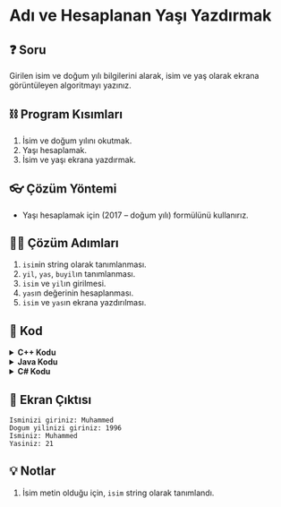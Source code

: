 # Adı ve Hesaplanan Yaşı Yazdırmak

## ❓ Soru
Girilen isim ve doğum yılı bilgilerini alarak, isim ve yaş olarak ekrana görüntüleyen algoritmayı yazınız.

## ⛓ Program Kısımları
1. İsim ve doğum yılını okutmak.
2. Yaşı hesaplamak.
3. İsim ve yaşı ekrana yazdırmak.

## 👓 Çözüm Yöntemi 
* Yaşı hesaplamak için (2017 – doğum yılı) formülünü kullanırız.

## 👩‍🔧 Çözüm Adımları
1. `isim`in string olarak tanımlanması.
2. `yil`, `yas`, `buyil`ın tanımlanması.
3. `isim` ve `yil`ın girilmesi.
4. `yas`ın değerinin hesaplanması.
5. `isim` ve `yas`ın ekrana yazdırılması.

## 🤖 Kod


[//]: ------------------------------------------------------------------------------
<!-- ----------------------------- C++ Kodu ----------------------------------- -->
[//]: ------------------------------------------------------------------------------

<details>
<summary><b>C++ Kodu</b></summary>

```cpp
#include <iostream>
#include <string>

using namespace std;
int main()
{
    // “isim”in string olarak tanımlanması
    string isim;
    // “yil”, “yas”, “buyil”ın tanımlanması
    int yil, yas, buyil = 2017; 
    // “isim” ve “yil”ın girilmesi
    cout << "Isminizi giriniz: ";
    cin >> isim;
    cout << "Dogum yilinizi giriniz: ";
    cin >> yil;
    // “yas”ın değerinin hesaplanması
    yas = buyil - yil;
    // “isim” ve “yas”ın ekrana yazdırılması
    cout << "Isminiz: " << isim <<  "Yasiniz: " << yas ; 
    return 0;
}

```
</details>


[//]: ------------------------------------------------------------------------------
<!-- ----------------------------- Java Kodu ----------------------------------- -->
[//]: ------------------------------------------------------------------------------

<details>
<summary><b>Java Kodu</b></summary>

```java
import java.util.*;
public class AdVeYasYazdirmak {
 public static void main(String arg[]) {
  Scanner input = new Scanner(System.in);
  String isim; // 1. Adım, I. nota bak
  int yil, yas, buyil = 2017; // 2. adım
  System.out.print("Isminizi giriniz: ");
  isim = input.nextLine(); // 3. adım
  System.out.print("Dogum yilinizi giriniz: ");
  yil = input.nextInt(); // 3. adım
  yas = buyil - yil; // 4. adım
  System.out.println("Isminiz: " + isim); // 5. adım
  System.out.println("Yasiniz: " + yas);
  input.close();
 }
}
```
</details>


[//]: ------------------------------------------------------------------------------
<!-- ----------------------------- C# Kodu ----------------------------------- -->
[//]: ------------------------------------------------------------------------------

<details>
<summary><b>C# Kodu</b></summary>

```cs
using System;
using System.Collections.Generic;
using System.Linq;
using System.Text;
using System.Threading.Tasks;

namespace yedinci_Program
{
    class Program
    {
        static void Main(string[] args)
        {
            String isim;
            int yil, yas, buyil = 2017;
            Console.WriteLine("Isminizi giriniz: ");
            isim = Console.ReadLine();
            Console.WriteLine("Dogum yilinizi giriniz: ");
            yil = Convert.ToInt32(Console.ReadLine());
            yas = buyil - yil;
            Console.WriteLine("Isminiz: " + isim);
            Console.WriteLine("Yasiniz: " + yas);
            Console.ReadLine();
        }
    }
}


```
</details>

## 🎉 Ekran Çıktısı

```
Isminizi giriniz: Muhammed
Dogum yilinizi giriniz: 1996
Isminiz: Muhammed
Yasiniz: 21
```

## 💡 Notlar 
1. İsim metin olduğu için, `isim` string olarak tanımlandı.
